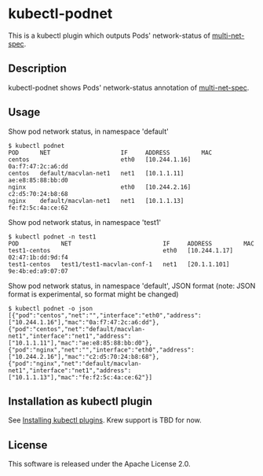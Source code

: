 # kubectl-podnet

This is a kubectl plugin which outputs Pods' network-status of [multi-net-spec](https://github.com/k8snetworkplumbingwg/multi-net-spec).

## Description

kubectl-podnet shows Pods' network-status annotation of [multi-net-spec](https://github.com/k8snetworkplumbingwg/multi-net-spec).

## Usage

Show pod network status, in namespace 'default'

```
$ kubectl podnet
POD      NET                    IF     ADDRESS         MAC
centos                          eth0   [10.244.1.16]   0a:f7:47:2c:a6:dd
centos   default/macvlan-net1   net1   [10.1.1.11]     ae:e8:85:88:bb:d0
nginx                           eth0   [10.244.2.16]   c2:d5:70:24:b8:68
nginx    default/macvlan-net1   net1   [10.1.1.13]     fe:f2:5c:4a:ce:62
```

Show pod network status, in namespace 'test1'

```
$ kubectl podnet -n test1
POD            NET                          IF     ADDRESS         MAC
test1-centos                                eth0   [10.244.1.17]   02:47:1b:dd:9d:f4
test1-centos   test1/test1-macvlan-conf-1   net1   [20.1.1.101]    9e:4b:ed:a9:07:07
```

Show pod network status, in namespace 'default', JSON format (note: JSON format is experimental, so format might be changed)

```
$ kubectl podnet -o json
[{"pod":"centos","net":"","interface":"eth0","address":["10.244.1.16"],"mac":"0a:f7:47:2c:a6:dd"},{"pod":"centos","net":"default/macvlan-net1","interface":"net1","address":["10.1.1.11"],"mac":"ae:e8:85:88:bb:d0"},{"pod":"nginx","net":"","interface":"eth0","address":["10.244.2.16"],"mac":"c2:d5:70:24:b8:68"},{"pod":"nginx","net":"default/macvlan-net1","interface":"net1","address":["10.1.1.13"],"mac":"fe:f2:5c:4a:ce:62"}]
```

## Installation as kubectl plugin

See [Installing kubectl plugins](https://kubernetes.io/docs/tasks/extend-kubectl/kubectl-plugins/#installing-kubectl-plugins).
Krew support is TBD for now.

## License

This software is released under the Apache License 2.0.
